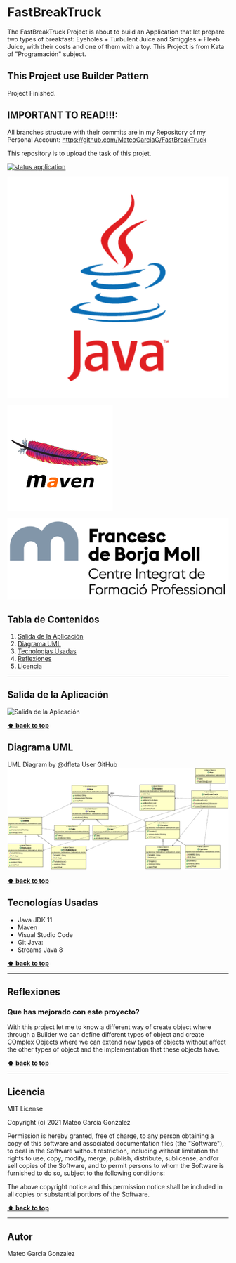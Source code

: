 # FastBreakTruck
The FastBreakTruck Project is about to build an Application that let prepare two types of breakfast: Eyeholes + Turbulent Juice and Smiggles + Fleeb Juice, with their costs and one of them with a toy. This Project is from Kata of "Programación" subject. 

## This Project use Builder Pattern

Project Finished.

## IMPORTANT TO READ!!!:
All branches structure with their commits are in my Repository of my Personal Account:
https://github.com/MateoGarciaG/FastBreakTruck

This repository is to upload the task of this projet.

[![status application](https://img.shields.io/badge/status-stable-brightgreen)](URL_Proyecto)

<!--Logos-->

![Project Logo Java](./doc/img/java.png)

![Project Logo Maven](./doc/img/apache_maven.png)

![Project Logo Borja Moll](./doc/img/logocifp.png)

## Tabla de Contenidos

1. [Salida de la Aplicación](#salidas-de-la-aplicacion)
1. [Diagrama UML](#diagrama-uml)
1. [Tecnologías Usadas](#tecnologias-usadas)
1. [Reflexiones](#reflexiones)
1. [Licencia](#licencia)

---

## Salida de la Aplicación

![Salida de la Aplicación](./doc/salida_consola.gif)


**[⬆ back to top](#tabla-de-contenidos)**

## Diagrama UML
UML Diagram by @dfleta User GitHub
![Diagrama UML](./doc/UML_Diagram/uml_diagram_fastbreaktruck.gif)


**[⬆ back to top](#tabla-de-contenidos)**


## Tecnologías Usadas

- Java JDK 11
- Maven
- Visual Studio Code
- Git
Java:
- Streams Java 8


**[⬆ back to top](#tabla-de-contenidos)**


---

## Reflexiones

### Que has mejorado con este proyecto?
With this project let me to know a different
way of create object where through a Builder we can
define different types of object and create COmplex Objects
where we can extend new types of objects without affect
the other types of object and the implementation that
these objects have.

**[⬆ back to top](#tabla-de-contenidos)**


---



## Licencia

MIT License

Copyright (c) 2021 Mateo Garcia Gonzalez

Permission is hereby granted, free of charge, to any person obtaining a copy
of this software and associated documentation files (the "Software"), to deal
in the Software without restriction, including without limitation the rights
to use, copy, modify, merge, publish, distribute, sublicense, and/or sell
copies of the Software, and to permit persons to whom the Software is
furnished to do so, subject to the following conditions:

The above copyright notice and this permission notice shall be included in all
copies or substantial portions of the Software.


**[⬆ back to top](#tabla-de-contenidos)**

---


## Autor
Mateo Garcia Gonzalez